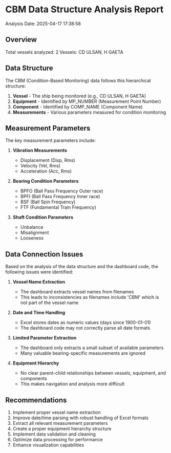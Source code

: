# CBM Data Structure Analysis Report

Analysis Date: 2025-04-17 17:38:58

## Overview

Total vessels analyzed: 2
Vessels: CD ULSAN, H GAETA

## Data Structure

The CBM (Condition-Based Monitoring) data follows this hierarchical structure:

1. **Vessel** - The ship being monitored (e.g., CD ULSAN, H GAETA)
2. **Equipment** - Identified by MP_NUMBER (Measurement Point Number)
3. **Component** - Identified by COMP_NAME (Component Name)
4. **Measurements** - Various parameters measured for condition monitoring

## Measurement Parameters

The key measurement parameters include:

1. **Vibration Measurements**
   - Displacement (Disp, Rms)
   - Velocity (Vel, Rms)
   - Acceleration (Acc, Rms)

2. **Bearing Condition Parameters**
   - BPFO (Ball Pass Frequency Outer race)
   - BPFI (Ball Pass Frequency Inner race)
   - BSF (Ball Spin Frequency)
   - FTF (Fundamental Train Frequency)

3. **Shaft Condition Parameters**
   - Unbalance
   - Misalignment
   - Looseness

## Data Connection Issues

Based on the analysis of the data structure and the dashboard code, the following issues were identified:

1. **Vessel Name Extraction**
   - The dashboard extracts vessel names from filenames
   - This leads to inconsistencies as filenames include 'CBM' which is not part of the vessel name

2. **Date and Time Handling**
   - Excel stores dates as numeric values (days since 1900-01-01)
   - The dashboard code may not correctly parse all date formats

3. **Limited Parameter Extraction**
   - The dashboard only extracts a small subset of available parameters
   - Many valuable bearing-specific measurements are ignored

4. **Equipment Hierarchy**
   - No clear parent-child relationships between vessels, equipment, and components
   - This makes navigation and analysis more difficult

## Recommendations

1. Implement proper vessel name extraction
2. Improve date/time parsing with robust handling of Excel formats
3. Extract all relevant measurement parameters
4. Create a proper equipment hierarchy structure
5. Implement data validation and cleaning
6. Optimize data processing for performance
7. Enhance visualization capabilities
